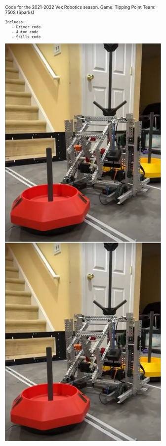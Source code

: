 Code for the 2021-2022 Vex Robotics season.
Game: Tipping Point
Team: 750S (Sparks)

	Includes:
	   - Driver code
	   - Auton code
	   - Skills code

![Promote Video Preview](./PromoteVideoPreviewImage.png)
[![Promote Video](./PromoteVideoPreviewImage.png)](https://www.youtube.com/watch?v=S-u0EcURYkQ)